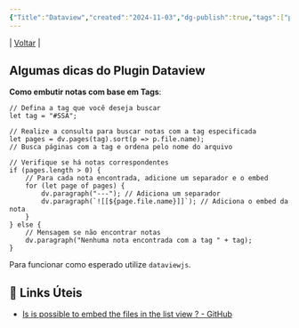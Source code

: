 ```yaml
---
{"Title":"Dataview","created":"2024-11-03","dg-publish":true,"tags":["pessoal/estudos","pessoal/quaseumdev","obsidian"],"permalink":"/1-minha-vida/dataview/","dgPassFrontmatter":true}
---
```


| [Voltar](index) |
## Algumas dicas do Plugin Dataview
**Como embutir notas com base em Tags**:
```
// Defina a tag que você deseja buscar
let tag = "#SSA";

// Realize a consulta para buscar notas com a tag especificada
let pages = dv.pages(tag).sort(p => p.file.name); 
// Busca páginas com a tag e ordena pelo nome do arquivo

// Verifique se há notas correspondentes
if (pages.length > 0) {
    // Para cada nota encontrada, adicione um separador e o embed
    for (let page of pages) {
        dv.paragraph("---"); // Adiciona um separador
        dv.paragraph(`![[${page.file.name}]]`); // Adiciona o embed da nota
    }
} else {
    // Mensagem se não encontrar notas
    dv.paragraph("Nenhuma nota encontrada com a tag " + tag); 
}
```
Para funcionar como esperado utilize `dataviewjs`.
## 🔗 Links Úteis
- [Is is possible to embed the files in the list view ? - GitHub](https://github.com/blacksmithgu/obsidian-dataview/issues/177)